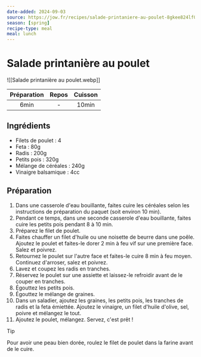 ```yaml
---
date-added: 2024-09-03
source: https://jow.fr/recipes/salade-printaniere-au-poulet-8gkee824lf0wdfoa17g4
season: [spring]
recipe-type: meal
meal: lunch
---
```


# Salade printanière au poulet

![[Salade printanière au poulet.webp]]

| Préparation | Repos | Cuisson |
|:-----------:|:-----:|:-------:|
|    6min     |   -   |  10min  |

## Ingrédients

- Filets de poulet : 4
- Feta : 80g
- Radis : 200g
- Petits pois : 320g
- Mélange de céréales : 240g
- Vinaigre balsamique : 4cc

## Préparation

1. Dans une casserole d'eau bouillante, faites cuire les céréales selon les instructions de préparation du paquet (soit environ 10 min).
2. Pendant ce temps, dans une seconde casserole d'eau bouillante, faites cuire les petits pois pendant 8 à 10 min.
3. Préparez le filet de poulet.
4. Faites chauffer un filet d'huile ou une noisette de beurre dans une poêle. Ajoutez le poulet et faites-le dorer 2 min à feu vif sur une première face. Salez et poivrez.
5. Retournez le poulet sur l'autre face et faites-le cuire 8 min à feu moyen. Continuez d'arroser, salez et poivrez.
6. Lavez et coupez les radis en tranches.
7. Réservez le poulet sur une assiette et laissez-le refroidir avant de le couper en tranches.
8. Égouttez les petits pois.
9. Égouttez le mélange de graines.
10. Dans un saladier, ajoutez les graines, les petits pois, les tranches de radis et la feta émiettée. Ajoutez le vinaigre, un filet d'huile d'olive, sel, poivre et mélangez le tout.
11. Ajoutez le poulet, mélangez. Servez, c'est prêt !

> [!tip]  
> Pour avoir une peau bien dorée, roulez le filet de poulet dans la farine avant de le cuire.
